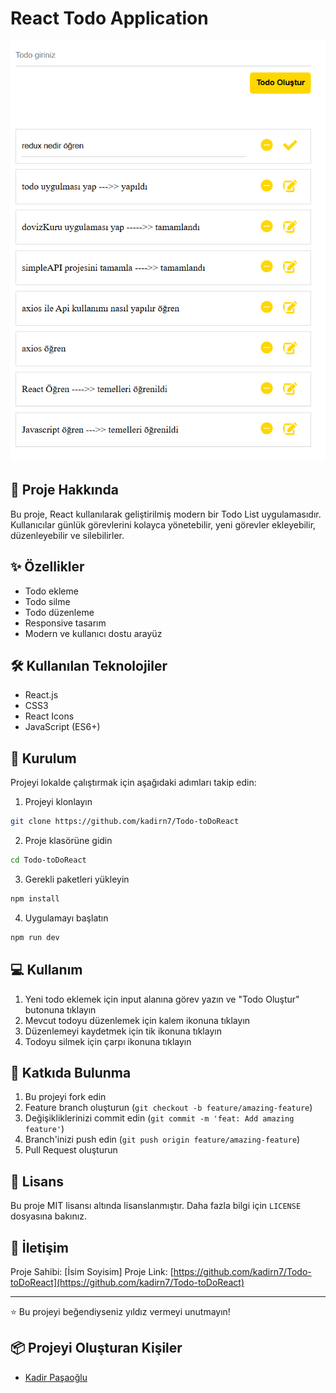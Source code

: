 # React Todo Application

![Todo App View](public/view.png)

## 🚀 Proje Hakkında

Bu proje, React kullanılarak geliştirilmiş modern bir Todo List uygulamasıdır. Kullanıcılar günlük görevlerini kolayca yönetebilir, yeni görevler ekleyebilir, düzenleyebilir ve silebilirler.

## ✨ Özellikler

- Todo ekleme
- Todo silme
- Todo düzenleme
- Responsive tasarım
- Modern ve kullanıcı dostu arayüz

## 🛠️ Kullanılan Teknolojiler

- React.js
- CSS3
- React Icons
- JavaScript (ES6+)

## 🔧 Kurulum

Projeyi lokalde çalıştırmak için aşağıdaki adımları takip edin:

1. Projeyi klonlayın
```bash
git clone https://github.com/kadirn7/Todo-toDoReact
```

2. Proje klasörüne gidin
```bash
cd Todo-toDoReact
```

3. Gerekli paketleri yükleyin
```bash
npm install
```

4. Uygulamayı başlatın
```bash
npm run dev
```

## 💻 Kullanım

1. Yeni todo eklemek için input alanına görev yazın ve "Todo Oluştur" butonuna tıklayın
2. Mevcut todoyu düzenlemek için kalem ikonuna tıklayın
3. Düzenlemeyi kaydetmek için tik ikonuna tıklayın
4. Todoyu silmek için çarpı ikonuna tıklayın

## 🤝 Katkıda Bulunma

1. Bu projeyi fork edin
2. Feature branch oluşturun (`git checkout -b feature/amazing-feature`)
3. Değişikliklerinizi commit edin (`git commit -m 'feat: Add amazing feature'`)
4. Branch'inizi push edin (`git push origin feature/amazing-feature`)
5. Pull Request oluşturun

## 📝 Lisans

Bu proje MIT lisansı altında lisanslanmıştır. Daha fazla bilgi için `LICENSE` dosyasına bakınız.

## 📧 İletişim

Proje Sahibi: [İsim Soyisim]
Proje Link: [https://github.com/kadirn7/Todo-toDoReact](https://github.com/kadirn7/Todo-toDoReact)

---
⭐️ Bu projeyi beğendiyseniz yıldız vermeyi unutmayın!

## 📦 Projeyi Oluşturan Kişiler

- [Kadir Paşaoğlu](https://github.com/kadirn7)


